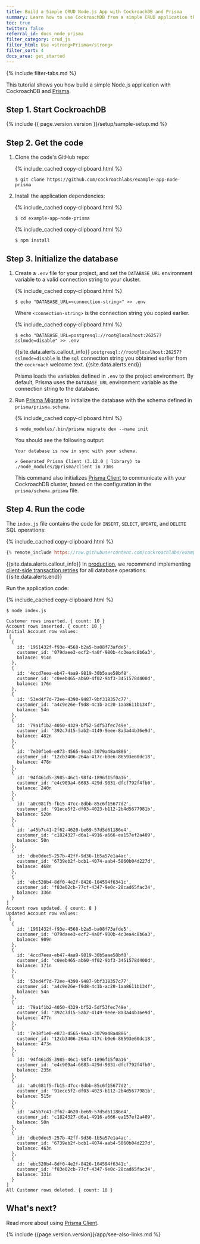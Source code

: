 ```yaml
---
title: Build a Simple CRUD Node.js App with CockroachDB and Prisma
summary: Learn how to use CockroachDB from a simple CRUD application that uses the Prisma ORM.
toc: true
twitter: false
referral_id: docs_node_prisma
filter_category: crud_js
filter_html: Use <strong>Prisma</strong>
filter_sort: 4
docs_area: get_started
---
```


{% include filter-tabs.md %}

This tutorial shows you how build a simple Node.js application with CockroachDB and [Prisma](https://www.prisma.io).

## Step 1. Start CockroachDB

{% include {{ page.version.version }}/setup/sample-setup.md %}

## Step 2. Get the code

1. Clone the code's GitHub repo:

    {% include_cached copy-clipboard.html %}
    ~~~ shell
    $ git clone https://github.com/cockroachlabs/example-app-node-prisma
    ~~~

1. Install the application dependencies:

    {% include_cached copy-clipboard.html %}
    ~~~ shell
    $ cd example-app-node-prisma
    ~~~

    {% include_cached copy-clipboard.html %}
    ~~~ shell
    $ npm install
    ~~~

## Step 3. Initialize the database

1. Create a `.env` file for your project, and set the `DATABASE_URL` environment variable to a valid connection string to your cluster.

    <div class="filter-content" markdown="1" data-scope="cockroachcloud">

    {% include_cached copy-clipboard.html %}
    ~~~ shell
    $ echo "DATABASE_URL=<connection-string>" >> .env
    ~~~

    Where `<connection-string>` is the connection string you copied earlier.

    </div>

    <div class="filter-content" markdown="1" data-scope="local">

    {% include_cached copy-clipboard.html %}
    ~~~ shell
    $ echo "DATABASE_URL=postgresql://root@localhost:26257?sslmode=disable" >> .env
    ~~~

    {{site.data.alerts.callout_info}}
    `postgresql://root@localhost:26257?sslmode=disable` is the `sql` connection string you obtained earlier from the `cockroach` welcome text.
    {{site.data.alerts.end}}

    </div>

    Prisma loads the variables defined in `.env` to the project environment. By default, Prisma uses the `DATABASE_URL` environment variable as the connection string to the database.

1. Run [Prisma Migrate](https://www.prisma.io/docs/concepts/components/prisma-migrate) to initialize the database with the schema defined in `prisma/prisma.schema`.

    {% include_cached copy-clipboard.html %}
    ~~~ shell
    $ node_modules/.bin/prisma migrate dev --name init
    ~~~

    You should see the following output:

    ~~~
    Your database is now in sync with your schema.

    ✔ Generated Prisma Client (3.12.0 | library) to ./node_modules/@prisma/client in 73ms
    ~~~

    This command also initializes [Prisma Client](https://www.prisma.io/docs/concepts/components/prisma-client) to communicate with your CockroachDB cluster, based on the configuration in the `prisma/schema.prisma` file.

## Step 4. Run the code

The `index.js` file contains the code for `INSERT`, `SELECT`, `UPDATE`, and `DELETE` SQL operations:

{% include_cached copy-clipboard.html %}
~~~ js
{% remote_include https://raw.githubusercontent.com/cockroachlabs/example-app-node-prisma/main/index.js %}
~~~

{{site.data.alerts.callout_info}}
In [production](recommended-production-settings.html#transaction-retries), we recommend implementing [client-side transaction retries](transactions.html#client-side-intervention) for all database operations.
{{site.data.alerts.end}}

Run the application code:

{% include_cached copy-clipboard.html %}
~~~ shell
$ node index.js
~~~

~~~
Customer rows inserted. { count: 10 }
Account rows inserted. { count: 10 }
Initial Account row values:
 [
  {
    id: '1961432f-f93e-4568-b2a5-ba08f73afde5',
    customer_id: '079daee3-ecf2-4a0f-980b-4c3ea4c8b6a3',
    balance: 914n
  },
  {
    id: '4ccd7eea-eb47-4aa9-9819-30b5aae58bf8',
    customer_id: 'c0eeb465-ab60-4f02-9bf3-3451578d400d',
    balance: 176n
  },
  {
    id: '53ed4f7d-72ee-4390-9487-9bf318357c77',
    customer_id: 'a4c9e26e-f9d8-4c1b-ac20-1aa8611b134f',
    balance: 54n
  },
  {
    id: '79a1f1b2-4050-4329-bf52-5df53fec749e',
    customer_id: '392c7d15-5ab2-4149-9eee-8a3a44b36e9d',
    balance: 482n
  },
  {
    id: '7e30f1e0-e873-4565-9ea3-3079a48a4886',
    customer_id: '12cb3406-264a-417c-b0e6-86593e60dc18',
    balance: 478n
  },
  {
    id: '94f461d5-3985-46c1-98f4-1896f15f0a16',
    customer_id: 'e4c909a4-6683-429d-9831-dfcf792f4fb0',
    balance: 240n
  },
  {
    id: 'a0c081f5-fb15-47cc-8dbb-85c6f15677d2',
    customer_id: '91ece5f2-df03-4023-b112-2b4d5677981b',
    balance: 520n
  },
  {
    id: 'a45b7c41-2f62-4620-be69-57d5d61186e4',
    customer_id: 'c1824327-d6a1-4916-a666-ea157ef2a409',
    balance: 50n
  },
  {
    id: 'dbe0dec5-257b-42ff-9d36-1b5a57e1a4ac',
    customer_id: '6739eb2f-bcb1-4074-aab4-5860b04d227d',
    balance: 468n
  },
  {
    id: 'ebc520b4-8df0-4e2f-8426-104594f6341c',
    customer_id: 'f83e02cb-77cf-4347-9e0c-28cad65fac34',
    balance: 336n
  }
]
Account rows updated. { count: 8 }
Updated Account row values:
 [
  {
    id: '1961432f-f93e-4568-b2a5-ba08f73afde5',
    customer_id: '079daee3-ecf2-4a0f-980b-4c3ea4c8b6a3',
    balance: 909n
  },
  {
    id: '4ccd7eea-eb47-4aa9-9819-30b5aae58bf8',
    customer_id: 'c0eeb465-ab60-4f02-9bf3-3451578d400d',
    balance: 171n
  },
  {
    id: '53ed4f7d-72ee-4390-9487-9bf318357c77',
    customer_id: 'a4c9e26e-f9d8-4c1b-ac20-1aa8611b134f',
    balance: 54n
  },
  {
    id: '79a1f1b2-4050-4329-bf52-5df53fec749e',
    customer_id: '392c7d15-5ab2-4149-9eee-8a3a44b36e9d',
    balance: 477n
  },
  {
    id: '7e30f1e0-e873-4565-9ea3-3079a48a4886',
    customer_id: '12cb3406-264a-417c-b0e6-86593e60dc18',
    balance: 473n
  },
  {
    id: '94f461d5-3985-46c1-98f4-1896f15f0a16',
    customer_id: 'e4c909a4-6683-429d-9831-dfcf792f4fb0',
    balance: 235n
  },
  {
    id: 'a0c081f5-fb15-47cc-8dbb-85c6f15677d2',
    customer_id: '91ece5f2-df03-4023-b112-2b4d5677981b',
    balance: 515n
  },
  {
    id: 'a45b7c41-2f62-4620-be69-57d5d61186e4',
    customer_id: 'c1824327-d6a1-4916-a666-ea157ef2a409',
    balance: 50n
  },
  {
    id: 'dbe0dec5-257b-42ff-9d36-1b5a57e1a4ac',
    customer_id: '6739eb2f-bcb1-4074-aab4-5860b04d227d',
    balance: 463n
  },
  {
    id: 'ebc520b4-8df0-4e2f-8426-104594f6341c',
    customer_id: 'f83e02cb-77cf-4347-9e0c-28cad65fac34',
    balance: 331n
  }
]
All Customer rows deleted. { count: 10 }
~~~

## What's next?

Read more about using [Prisma Client](https://www.prisma.io/docs/).

{% include {{page.version.version}}/app/see-also-links.md %}
